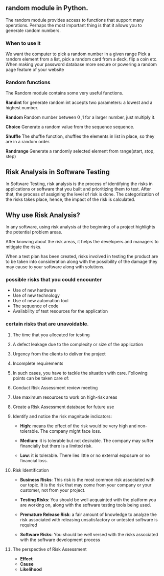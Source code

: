 ## random module in Python.

The random module provides access to functions that support many operations. Perhaps the most important thing is that it allows you to generate random numbers.

### When to use it

We want the computer to pick a random number in a given range Pick a random element from a list, pick a random card from a deck, flip a coin etc. When making your password database more secure or powering a random page feature of your website

### Random functions

The Random module contains some very useful functions.

**Randint**
for generate random int
accepts two parameters: a lowest and a highest number.

**Random**
Random number between 0 ,1
for a larger number, just multiply it.

**Choice**
Generate a random value from the sequence sequence.

**Shuffle**
The shuffle function, shuffles the elements in list in place, so they are in a random order.

**Randrange**
Generate a randomly selected element from range(start, stop, step)

## Risk Analysis in Software Testing 

In Software Testing, risk analysis is the process of identifying the risks in applications or software that you built and prioritizing them to test. After that, the process of assigning the level of risk is done. The categorization of the risks takes place, hence, the impact of the risk is calculated.

## Why use Risk Analysis?

In any software, using risk analysis at the beginning of a project highlights the potential problem areas.

After knowing about the risk areas, it helps the developers and managers to mitigate the risks.

When a test plan has been created, risks involved in testing the product are to be taken into consideration along with the possibility of the damage they may cause to your software along with solutions.

### possible risks that you could encounter

* Use of new hardware
* Use of new technology
* Use of new automation tool
* The sequence of code
* Availability of test resources for the application

### certain risks that are unavoidable.

1. The time that you allocated for testing

2. A defect leakage due to the complexity or size of the application

3. Urgency from the clients to deliver the project

4. Incomplete requirements

5. In such cases, you have to tackle the situation with care. Following points can be taken care of:

6. Conduct Risk Assessment review meeting

7. Use maximum resources to work on high-risk areas

8. Create a Risk Assessment database for future use

9. Identify and notice the risk magnitude indicators:

    * **High**: means the effect of the risk would be very high and non-tolerable. The company might face loss.

    * **Medium**: it is tolerable but not desirable. The company may suffer financially but there is a limited risk.

    * **Low**: it is tolerable. There lies little or no external exposure or no financial loss.

10. Risk Identification
    * **Business Risks**: This risk is the most common risk associated with our topic. It is the risk that may come from your company or your customer, not from your project.

    * **Testing Risks**: You should be well acquainted with the platform you are working on, along with the software testing tools being used.

    * **Premature Release Risk**: a fair amount of knowledge to analyze the risk associated with releasing unsatisfactory or untested software is required

    * **Software Risks**: You should be well versed with the risks associated with the software development process

11. The perspective of Risk Assessment
    * **Effect**
    * **Cause**
    * **Likelihood**
